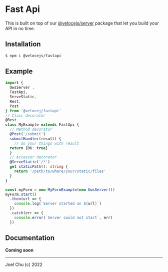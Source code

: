 # Fast Api

This is built on top of our [@velocejs/server]() package that let you build
your API in no time.

## Installation

```sh
$ npm i @velocejs/fastapi
```

## Example

```ts
import {
  UwsServer ,
  FastApi,
  ServeStatic,
  Rest,
  Post  
} from '@velocej/fastapi'
// Class decorator
@Rest
class MyExample extends FastApi {
  // Method decorator
  @Post('/submit')
  submitHandler(result) {
    // do your things with result
  return {OK: true}
  }
  // Accessor decorator
  @ServeStatic('/*')
  get staticPath(): string {
    return '/path/to/where/your/static/files'
  }
}

const myForm = new MyFormExample(new UwsServer())
myForm.start()
  .then(url => {
    console.log(`Server started on ${url}`)
  })
  .catch(err => {
    console.error(`Server could not start`, err)
  })
```

## Documentation

**Coming soon**

---

Joel Chu (c) 2022
